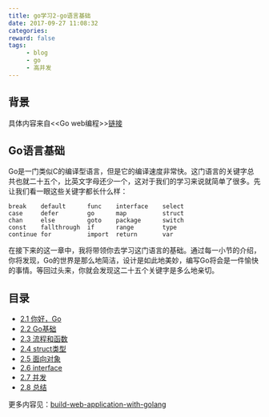 ```yaml
---
title: go学习2-go语言基础
date: 2017-09-27 11:08:32
categories:
reward: false
tags:
     - blog
     - go
     - 高并发
---
```


## 背景
具体内容来自<<Go web编程>>[链接](https://github.com/astaxie/build-web-application-with-golang/)

## Go语言基础
Go是一门类似C的编译型语言，但是它的编译速度非常快。这门语言的关键字总共也就二十五个，比英文字母还少一个，这对于我们的学习来说就简单了很多。先让我们看一眼这些关键字都长什么样：

	break    default      func    interface    select
	case     defer        go      map          struct
	chan     else         goto    package      switch
	const    fallthrough  if      range        type
	continue for          import  return       var

在接下来的这一章中，我将带领你去学习这门语言的基础。通过每一小节的介绍，你将发现，Go的世界是那么地简洁，设计是如此地美妙，编写Go将会是一件愉快的事情。等回过头来，你就会发现这二十五个关键字是多么地亲切。

## 目录
+ [2.1 你好，Go](https://github.com/astaxie/build-web-application-with-golang/blob/master/zh/02.1.md)
+ [2.2 Go基础](https://github.com/astaxie/build-web-application-with-golang/blob/master/zh/02.2.md)
+ [2.3 流程和函数](https://github.com/astaxie/build-web-application-with-golang/blob/master/zh/02.3.md)
+ [2.4 struct类型](https://github.com/astaxie/build-web-application-with-golang/blob/master/zh/02.4.md)
+ [2.5 面向对象](https://github.com/astaxie/build-web-application-with-golang/blob/master/zh/02.5.md)
+ [2.6 interface](https://github.com/astaxie/build-web-application-with-golang/blob/master/zh/02.6.md)
+ [2.7 并发](https://github.com/astaxie/build-web-application-with-golang/blob/master/zh/02.7.md)
+ [2.8 总结](https://github.com/astaxie/build-web-application-with-golang/blob/master/zh/02.8.md)

<!--more-->

更多内容见：[build-web-application-with-golang](https://github.com/astaxie/build-web-application-with-golang/)
